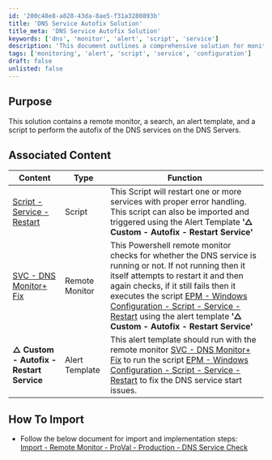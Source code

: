 ```yaml
---
id: '200c48e8-a828-43da-8ae5-f31a3280893b'
title: 'DNS Service Autofix Solution'
title_meta: 'DNS Service Autofix Solution'
keywords: ['dns', 'monitor', 'alert', 'script', 'service']
description: 'This document outlines a comprehensive solution for monitoring and fixing DNS services on DNS Servers. It includes a remote monitor, an alert template, and a script designed to automatically restart DNS services if they fail. Detailed instructions for importing and implementing the solution are also provided.'
tags: ['monitoring', 'alert', 'script', 'service', 'configuration']
draft: false
unlisted: false
---
```

## Purpose

This solution contains a remote monitor, a search, an alert template, and a script to perform the autofix of the DNS services on the DNS Servers.

## Associated Content

| Content                                                                                      | Type          | Function                                                                                                                                                                                                                                         |
|----------------------------------------------------------------------------------------------|---------------|--------------------------------------------------------------------------------------------------------------------------------------------------------------------------------------------------------------------------------------------------|
| [Script - Service - Restart](https://proval.itglue.com/DOC-5078775-11032265)               | Script        | This Script will restart one or more services with proper error handling. This script can also be imported and triggered using the Alert Template **'△ Custom - Autofix - Restart Service'**                                                 |
| [SVC - DNS Monitor+ Fix](https://proval.itglue.com/DOC-5078775-13598575)                   | Remote Monitor| This Powershell remote monitor checks for whether the DNS service is running or not. If not running then it itself attempts to restart it and then again checks, if it still fails then it executes the script [EPM - Windows Configuration - Script - Service - Restart](https://proval.itglue.com/DOC-5078775-11032265) using the alert template **'△ Custom - Autofix - Restart Service'** |
| **△ Custom - Autofix - Restart Service**                                                    | Alert Template| This alert template should run with the remote monitor [SVC - DNS Monitor+ Fix](https://proval.itglue.com/DOC-5078775-13598575) to run the script [EPM - Windows Configuration - Script - Service - Restart](https://proval.itglue.com/DOC-5078775-11032265) to fix the DNS service start issues. |

## How To Import

- Follow the below document for import and implementation steps:  
  [Import - Remote Monitor - ProVal - Production - DNS Service Check](https://proval.itglue.com/DOC-5078775-13604735)







